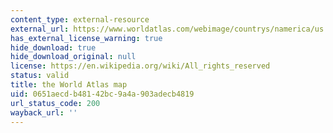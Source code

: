 ```yaml
---
content_type: external-resource
external_url: https://www.worldatlas.com/webimage/countrys/namerica/us.htm
has_external_license_warning: true
hide_download: true
hide_download_original: null
license: https://en.wikipedia.org/wiki/All_rights_reserved
status: valid
title: the World Atlas map
uid: 0651aecd-b481-42bc-9a4a-903adecb4819
url_status_code: 200
wayback_url: ''
---
```

